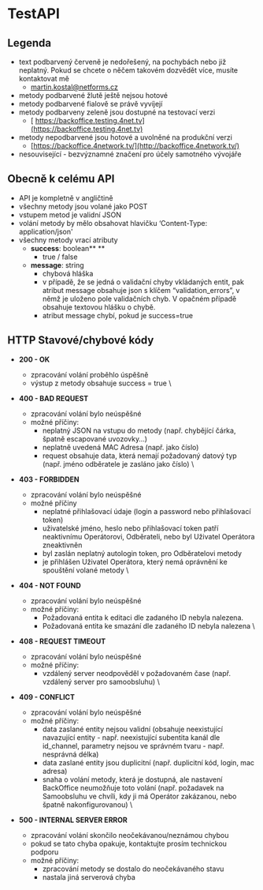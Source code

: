 # TestAPI
<!-- Yay, no errors, warnings, or alerts! -->

<h2 id="legenda">Legenda</h2>




* text podbarvený červeně je nedořešený, na pochybách nebo již neplatný. Pokud se chcete o něčem takovém dozvědět více, musíte kontaktovat mě 
    * [martin.kostal@netforms.cz](mailto:martin.kostal@netforms.cz)
* metody podbarvené žlutě ještě nejsou hotové
* metody podbarvené fialově se právě vyvíjejí
* metody podbarveny zeleně jsou dostupné na testovací verzi 
    * [ https://backoffice.testing.4net.tv](https://backoffice.testing.4net.tv)
* metody nepodbarvené jsou hotové a uvolněné na produkční verzi 
    * [https://backoffice.4network.tv/](http://backoffice.4network.tv/)
* nesouvisející - bezvýznamné značení pro účely samotného vývojáře

<h2 id="obecně-k-celému-api">Obecně k celému API</h2>




* API je kompletně v angličtině
* všechny metody jsou volané jako POST
* vstupem metod je validní JSON
* volání metody by mělo obsahovat hlavičku ‘Content-Type: application/json'
* všechny metody vrací atributy 
    * **success**: boolean** **
        * true / false
    * **message**: string 
        * chybová hláška
        * v případě, že se jedná o validační chyby vkládaných entit, pak atribut message obsahuje json s klíčem “validation_errors”, v němž je uloženo pole validačních chyb. V opačném případě obsahuje textovou hlášku o chybě.
        * atribut message chybí, pokud je success=true



<h2 id="http-stavové-chybové-kódy">HTTP Stavové/chybové kódy</h2>




* **200 - OK**
    * zpracování volání proběhlo úspěšně
    * výstup z metody obsahuje success = true \

* **400 - BAD REQUEST**
    * zpracování volání bylo neúspěšné
    * možné příčiny:
        * neplatný JSON na vstupu do metody (např. chybějící čárka, špatně escapované uvozovky…)
        * neplatně uvedená MAC Adresa (např. jako číslo)
        * request obsahuje data, která nemají požadovaný datový typ (např. jméno odběratele je zasláno jako číslo) \

* **403 - FORBIDDEN**
    * zpracování volání bylo neúspěšné
    * možné příčiny
        * neplatné přihlašovací údaje (login a password nebo přihlašovací token)
        * uživatelské jméno, heslo nebo přihlašovací token patří neaktivnímu Operátorovi, Odběrateli, nebo byl Uživatel Operátora zneaktivněn
        * byl zaslán neplatný autologin token, pro Odběratelovi metody
        * je přihlášen Uživatel Operátora, který nemá oprávnění ke spouštění volané metody \

* **404 - NOT FOUND**
    * zpracování volání bylo neúspěšné
    * možné příčiny:
        * Požadovaná entita k editaci dle zadaného ID nebyla nalezena.
        * Požadovaná entita ke smazání dle zadaného ID nebyla nalezena \

* **408 - REQUEST TIMEOUT**
    * zpracování volání bylo neúspěšné
    * možné příčiny:
        * vzdálený server neodpověděl v požadovaném čase (např. vzdálený server pro samoobsluhu) \

* **409 - CONFLICT**
    * zpracování volání bylo neúspěšné
    * možné příčiny:
        * data zaslané entity nejsou validní (obsahuje neexistující navazující entity - např. neexistující subentita kanál dle id_channel, parametry nejsou ve správném tvaru - např. nesprávná délka)
        * data zaslané entity jsou duplicitní (např. duplicitní kód, login, mac adresa)
        * snaha o volání metody, která je dostupná, ale nastavení BackOffice neumožňuje toto volání (např. požadavek na Samoobsluhu ve chvíli, kdy ji má Operátor zakázanou, nebo špatně nakonfigurovanou) \

* **500 - INTERNAL SERVER ERROR**
    * zpracování volání skončilo neočekávanou/neznámou chybou
    * pokud se tato chyba opakuje, kontaktujte prosím technickou podporu
    * možné příčiny:
        * zpracování metody se dostalo do neočekávaného stavu
        * nastala jiná serverová chyba